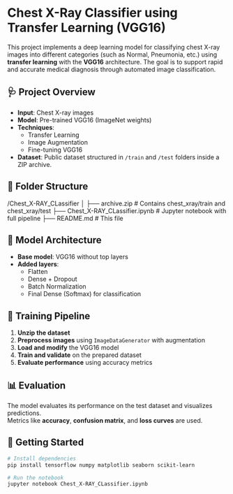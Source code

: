 # Chest X-Ray Classifier using Transfer Learning (VGG16)

This project implements a deep learning model for classifying chest X-ray images into different categories (such as Normal, Pneumonia, etc.) using **transfer learning** with the **VGG16** architecture. The goal is to support rapid and accurate medical diagnosis through automated image classification.

## 🩺 Project Overview

- **Input**: Chest X-ray images  
- **Model**: Pre-trained VGG16 (ImageNet weights)  
- **Techniques**:
  - Transfer Learning  
  - Image Augmentation  
  - Fine-tuning VGG16  
- **Dataset**: Public dataset structured in `/train` and `/test` folders inside a ZIP archive.

## 📁 Folder Structure

/Chest_X-RAY_CLassifier
│
├── archive.zip # Contains chest_xray/train and chest_xray/test
├── Chest_X-RAY_CLassifier.ipynb # Jupyter notebook with full pipeline
├── README.md # This file


## 🧠 Model Architecture

- **Base model**: VGG16 without top layers  
- **Added layers**:
  - Flatten  
  - Dense + Dropout  
  - Batch Normalization  
  - Final Dense (Softmax) for classification  

## 🔄 Training Pipeline

1. **Unzip the dataset**  
2. **Preprocess images** using `ImageDataGenerator` with augmentation  
3. **Load and modify** the VGG16 model  
4. **Train and validate** on the prepared dataset  
5. **Evaluate performance** using accuracy metrics  

## 📊 Evaluation

The model evaluates its performance on the test dataset and visualizes predictions.  
Metrics like **accuracy**, **confusion matrix**, and **loss curves** are used.

## 🚀 Getting Started

```bash
# Install dependencies
pip install tensorflow numpy matplotlib seaborn scikit-learn

# Run the notebook
jupyter notebook Chest_X-RAY_CLassifier.ipynb
